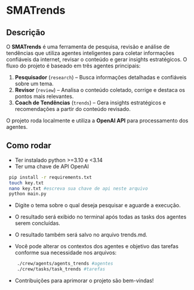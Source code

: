 # SMATrends

## Descrição

O **SMATrends** é uma ferramenta de pesquisa, revisão e análise de tendências que utiliza agentes inteligentes para coletar informações confiáveis da internet, revisar o conteúdo e gerar insights estratégicos. O fluxo do projeto é baseado em três agentes principais:

1. **Pesquisador** (`research`) – Busca informações detalhadas e confiáveis sobre um tema.
2. **Revisor** (`review`) – Analisa o conteúdo coletado, corrige e destaca os pontos mais relevantes.
3. **Coach de Tendências** (`trends`) – Gera insights estratégicos e recomendações a partir do conteúdo revisado.

O projeto roda localmente e utiliza a **OpenAI API** para processamento dos agentes.

## Como rodar

- Ter instalado python >=3.10 e <3.14
- Ter uma chave de API OpenAI
```bash
 pip install -r requirements.txt
 touch key.txt
 nano key.txt #escreva sua chave de api neste arquivo
 python main.py
 ```

- Digite o tema sobre o qual deseja pesquisar e aguarde a execução.

- O resultado será exibido no terminal após todas as tasks dos agentes serem concluídas.

- O resultado também será salvo no arquivo trends.md.
- Você pode alterar os contextos dos agentes e objetivo das tarefas conforme sua necessidade nos arquivos:
```bash
    ./crew/agents/agents_trends #agentes
    ./crew/tasks/task_trends #tarefas
```
- Contribuições para aprimorar o projeto são bem-vindas!
